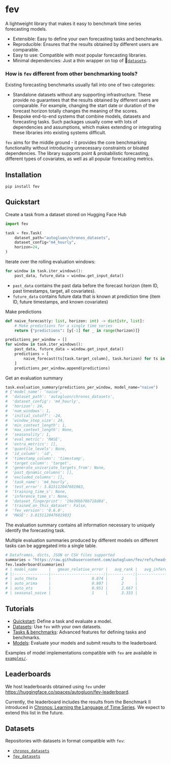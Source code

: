 # fev
A lightweight library that makes it easy to benchmark time series forecasting models.

- Extensible: Easy to define your own forecasting tasks and benchmarks.
- Reproducible: Ensures that the results obtained by different users are comparable.
- Easy to use: Compatible with most popular forecasting libraries.
- Minimal dependencies: Just a thin wrapper on top of 🤗[`datasets`](https://huggingface.co/docs/datasets/en/index).

### How is `fev` different from other benchmarking tools?

Existing forecasting benchmarks usually fall into one of two categories:

- Standalone datasets without any supporting infrastructure. These provide no guarantees that the results obtained by different users are comparable. For example, changing the start date or duration of the forecast horizon totally changes the meaning of the scores.
- Bespoke end-to-end systems that combine models, datasets and forecasting tasks. Such packages usually come with lots of dependencies and assumptions, which makes extending or integrating these libraries into existing systems difficult.

`fev` aims for the middle ground - it provides the core benchmarking functionality without introducing unnecessary constraints or bloated dependencies. The library supports point & probabilistic forecasting, different types of covariates, as well as all popular forecasting metrics.

## Installation
```
pip install fev
```

## Quickstart

Create a task from a dataset stored on Hugging Face Hub
```python
import fev

task = fev.Task(
    dataset_path="autogluon/chronos_datasets",
    dataset_config="m4_hourly",
    horizon=24,
)
```
Iterate over the rolling evaluation windows:
```python
for window in task.iter_windows():
    past_data, future_data = window.get_input_data()
```
- `past_data` contains the past data before the forecast horizon (item ID, past timestamps, target, all covariates).
- `future_data` contains future data that is known at prediction time (item ID, future timestamps, and known covariates)

Make predictions
```python
def naive_forecast(y: list, horizon: int) -> dict[str, list]:
    # Make predictions for a single time series
    return {"predictions": [y[-1] for _ in range(horizon)]}

predictions_per_window = []
for window in task.iter_windows():
    past_data, future_data = window.get_input_data()
    predictions = [
        naive_forecast(ts[task.target_column], task.horizon) for ts in past_data
    ]
    predictions_per_window.append(predictions)
```
Get an evaluation summary
```python
task.evaluation_summary(predictions_per_window, model_name="naive")
# {'model_name': 'naive',
#  'dataset_path': 'autogluon/chronos_datasets',
#  'dataset_config': 'm4_hourly',
#  'horizon': 24,
#  'num_windows': 1,
#  'initial_cutoff': -24,
#  'window_step_size': 24,
#  'min_context_length': 1,
#  'max_context_length': None,
#  'seasonality': 1,
#  'eval_metric': 'MASE',
#  'extra_metrics': [],
#  'quantile_levels': None,
#  'id_column': 'id',
#  'timestamp_column': 'timestamp',
#  'target_column': 'target',
#  'generate_univariate_targets_from': None,
#  'past_dynamic_columns': [],
#  'excluded_columns': [],
#  'task_name': 'm4_hourly',
#  'test_error': 3.815112047601983,
#  'training_time_s': None,
#  'inference_time_s': None,
#  'dataset_fingerprint': '19e36bb78b718d8d',
#  'trained_on_this_dataset': False,
#  'fev_version': '0.6.0',
#  'MASE': 3.815112047601983}
```
The evaluation summary contains all information necessary to uniquely identify the forecasting task.

Multiple evaluation summaries produced by different models on different tasks can be aggregated into a single table.
```python
# Dataframes, dicts, JSON or CSV files supported
summaries = "https://raw.githubusercontent.com/autogluon/fev/refs/heads/main/benchmarks/example/results/results.csv"
fev.leaderboard(summaries)
# | model_name     |   gmean_relative_error |   avg_rank |   avg_inference_time_s |   ... |
# |:---------------|-----------------------:|-----------:|-----------------------:|------:|
# | auto_theta     |                  0.874 |      2     |                  5.501 |   ... |
# | auto_arima     |                  0.887 |      2     |                 21.799 |   ... |
# | auto_ets       |                  0.951 |      2.667 |                  0.737 |   ... |
# | seasonal_naive |                  1     |      3.333 |                  0.004 |   ... |
```

## Tutorials
- [Quickstart](./docs/01-quickstart.ipynb): Define a task and evaluate a model.
- [Datasets](./docs/02-dataset-format.ipynb): Use `fev` with your own datasets.
- [Tasks & benchmarks](./docs/03-tasks-and-benchmarks.ipynb): Advanced features for defining tasks and benchmarks.
- [Models](./docs/04-models.ipynb): Evaluate your models and submit results to the leaderboard.

Examples of model implementations compatible with `fev` are available in [`examples/`](./examples/).


## Leaderboards
We host leaderboards obtained using `fev` under https://huggingface.co/spaces/autogluon/fev-leaderboard.

Currently, the leaderboard includes the results from the Benchmark II introduced in [Chronos: Learning the Language of Time Series](https://arxiv.org/abs/2403.07815). We expect to extend this list in the future.

## Datasets
Repositories with datasets in format compatible with `fev`:
- [`chronos_datasets`](https://huggingface.co/datasets/autogluon/chronos_datasets)
- [`fev_datasets`](https://huggingface.co/datasets/autogluon/fev_datasets)
